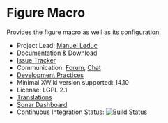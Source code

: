 # Figure Macro

Provides the figure macro as well as its configuration.

* Project Lead: [Manuel Leduc](https://www.xwiki.org/xwiki/bin/view/XWiki/mleduc)
* [Documentation & Download](https://extensions.xwiki.org/xwiki/bin/view/Extension/Figure/)
* [Issue Tracker](https://jira.xwiki.org/projects/XFIGURE)
* Communication: [Forum](https://forum.xwiki.org/), [Chat](https://dev.xwiki.org/xwiki/bin/view/Community/Chat)
* [Development Practices](http://dev.xwiki.org)
* Minimal XWiki version supported: 14.10
* License: LGPL 2.1
* [Translations](https://l10n.xwiki.org/projects/xwiki-contrib/figure-macro/)
* [Sonar Dashboard](https://sonarcloud.io/project/overview?id=org.xwiki.contrib%3Afigure)
* Continuous Integration Status: [![Build Status](https://ci.xwiki.org/view/Contrib/job/XWiki%20Contrib/job/figure/job/main/badge/icon)](https://ci.xwiki.org/view/Contrib/job/XWiki%20Contrib/job/figure/job/main/)
